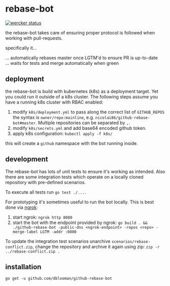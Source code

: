 # rebase-bot

[![wercker status](https://app.wercker.com/status/a36462ea15c0685dbb331bd23641faa7/s/master "wercker status")](https://app.wercker.com/project/byKey/a36462ea15c0685dbb331bd23641faa7)

the rebase-bot takes care of ensuring proper protocol is followed when working with
pull-requests.

specifically it…

… automatically rebases master once LGTM'd to ensure PR is up-to-date  
… waits for tests and merge automatically when green

## deployment

the rebase-bot is build with kubernetes (k8s) as a deployment target. Yet you could run it outside of a k8s cluster.
The following steps assume you have a running k8s cluster with RBAC enabled:

1. modify `k8s/deployment.yml` to pass along the correct list of `GITHUB_REPOS` 
   the syntax is `owner/repo:mainline`, e.g. `nicolai86/github-rebase-bot#master`.
   Multiple repositories can be separated by `,`.
2. modify `k8s/secrets.yml` and add base64 encoded github token.
3. apply k8s configuration: `kubectl apply -f k8s/`

this will create a `github` namespace with the bot running inside.

## development

The rebase-bot has lots of unit tests to ensure it's working as intended. Also
there are some integration tests which operate on a locally cloned repository with pre-defined scenarios.

To execute all tests run `go test ./...`.

For prototyping it's sometimes useful to run the bot locally. This is best done via [ngrok](https://ngrok.io):

1. start ngrok: `ngrok http 8080`
2. start the bot with the endpoint provided by ngrok: `go build . && ./github-rebase-bot -public-dns <ngrok-endpoint> -repos <repo> -merge-label LGTM -addr :8080`

To update the integration test scenarios unarchive `scenarios/rebase-conflict.zip`, change the repository and archive it again using zip: `zip -r ../rebase-conflict.zip .`

## installation

`go get -u github.com/dblooman/github-rebase-bot`
